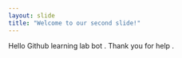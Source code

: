 ```yaml
---
layout: slide
title: "Welcome to our second slide!"
---
```

Hello Github learning lab bot . Thank you for help .

